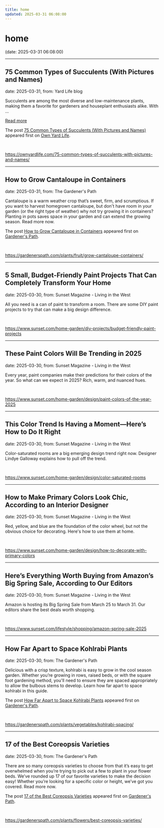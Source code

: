```yaml
---
title: home
updated: 2025-03-31 06:08:00
---
```


# home

(date: 2025-03-31 06:08:00)

---

## 75 Common Types of Succulents (With Pictures and Names)

date: 2025-03-31, from: Yard Life blog

<p>Succulents are among the most diverse and low-maintenance plants, making them a favorite for gardeners and houseplant enthusiasts alike. With ... </p>
<p class="read-more-container"><a title="75 Common Types of Succulents (With Pictures and Names)" class="read-more button" href="https://ownyardlife.com/75-common-types-of-succulents-with-pictures-and-names/#more-26167" aria-label="Read more about 75 Common Types of Succulents (With Pictures and Names)">Read more</a></p>
<p>The post <a href="https://ownyardlife.com/75-common-types-of-succulents-with-pictures-and-names/">75 Common Types of Succulents (With Pictures and Names)</a> appeared first on <a href="https://ownyardlife.com">Own Yard Life</a>.</p>
 

<br> 

<https://ownyardlife.com/75-common-types-of-succulents-with-pictures-and-names/>

---

## How to Grow Cantaloupe in Containers

date: 2025-03-31, from: The Gardener's Path

<p>Cantaloupe is a warm weather crop that’s sweet, firm, and scrumptious. If you want to harvest homegrown cantaloupe, but don't have room in your garden (or the right type of weather) why not try growing it in containers? Planting in pots saves space in your garden and can extend the growing season. Read more now.</p>
<p>The post <a href="https://gardenerspath.com/plants/fruit/grow-cantaloupe-containers/">How to Grow Cantaloupe in Containers</a> appeared first on <a href="https://gardenerspath.com">Gardener&#039;s Path</a>.</p>
 

<br> 

<https://gardenerspath.com/plants/fruit/grow-cantaloupe-containers/>

---

## 5 Small, Budget-Friendly Paint Projects That Can Completely Transform Your Home

date: 2025-03-30, from: Sunset Magazine - Living in the West

All you need is a can of paint to transform a room. There are some DIY paint projects to try that can make a big design difference. 

<br> 

<https://www.sunset.com/home-garden/diy-projects/budget-friendly-paint-projects>

---

## These Paint Colors Will Be Trending in 2025

date: 2025-03-30, from: Sunset Magazine - Living in the West

Every year, paint companies make their predictions for their colors of the year. So what can we expect in 2025? Rich, warm, and nuanced hues. 

<br> 

<https://www.sunset.com/home-garden/design/paint-colors-of-the-year-2025>

---

## This Color Trend Is Having a Moment—Here’s How to Do It Right

date: 2025-03-30, from: Sunset Magazine - Living in the West

Color-saturated rooms are a big emerging design trend right now. Designer Lindye Galloway explains how to pull off the trend. 

<br> 

<https://www.sunset.com/home-garden/design/color-saturated-rooms>

---

## How to Make Primary Colors Look Chic, According to an Interior Designer

date: 2025-03-30, from: Sunset Magazine - Living in the West

Red, yellow, and blue are the foundation of the color wheel, but not the obvious choice for decorating. Here's how to use them at home. 

<br> 

<https://www.sunset.com/home-garden/design/how-to-decorate-with-primary-colors>

---

## Here’s Everything Worth Buying from Amazon’s Big Spring Sale, According to Our Editors

date: 2025-03-30, from: Sunset Magazine - Living in the West

Amazon is hosting its Big Spring Sale from March 25 to March 31. Our editors share the best deals worth shopping. 

<br> 

<https://www.sunset.com/lifestyle/shopping/amazon-spring-sale-2025>

---

## How Far Apart to Space Kohlrabi Plants

date: 2025-03-30, from: The Gardener's Path

<p>Delicious with a crisp texture, kohlrabi is easy to grow in the cool season garden. Whether you’re growing in rows, raised beds, or with the square foot gardening method, you'll need to ensure they are spaced appropriately to allow the bulbous stems to develop. Learn how far apart to space kohlrabi in this guide.</p>
<p>The post <a href="https://gardenerspath.com/plants/vegetables/kohlrabi-spacing/">How Far Apart to Space Kohlrabi Plants</a> appeared first on <a href="https://gardenerspath.com">Gardener&#039;s Path</a>.</p>
 

<br> 

<https://gardenerspath.com/plants/vegetables/kohlrabi-spacing/>

---

## 17 of the Best Coreopsis Varieties

date: 2025-03-30, from: The Gardener's Path

<p>There are so many coreopsis varieties to choose from that it’s easy to get overwhelmed when you’re trying to pick out a few to plant in your flower beds. We’ve rounded up 17 of our favorite varieties to make the decision easy! Whether you’re looking for a specific color or height, we’ve got you covered. Read more now.</p>
<p>The post <a href="https://gardenerspath.com/plants/flowers/best-coreopsis-varieties/">17 of the Best Coreopsis Varieties</a> appeared first on <a href="https://gardenerspath.com">Gardener&#039;s Path</a>.</p>
 

<br> 

<https://gardenerspath.com/plants/flowers/best-coreopsis-varieties/>

